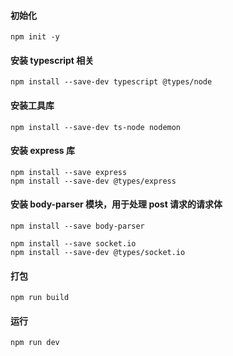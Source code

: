 #### 初始化
```
npm init -y
```

#### 安装 typescript 相关
```
npm install --save-dev typescript @types/node
```

#### 安装工具库
```
npm install --save-dev ts-node nodemon
```

#### 安装 express 库
```
npm install --save express
npm install --save-dev @types/express
```

#### 安装 body-parser 模块，用于处理 post 请求的请求体
```
npm install --save body-parser
```

```
npm install --save socket.io
npm install --save-dev @types/socket.io
```

#### 打包
```
npm run build
```

#### 运行
```
npm run dev
```
